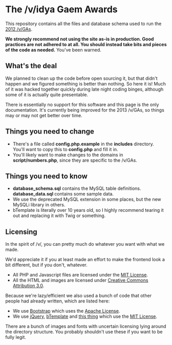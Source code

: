 # The /v/idya Gaem Awards

This repository contains all the files and database schema used to run the [2012 /v/GAs](http://2012.vidyagaemawards.com).

**We strongly recommend not using the site as-is in production. Good practices are not adhered to at all. You should instead take bits and pieces of the code as needed.** You've been warned.

## What's the deal

We planned to clean up the code before open sourcing it, but that didn't happen and we figured something is better than nothing. So here it is! Much of it was hacked together quickly during late night coding binges, although some of it is actually quite presentable.

There is essentially no support for this software and this page is the only documentation. It's currently being improved for the 2013 /v/GAs, so things may or may not get better over time.

## Things you need to change

 * There's a file called **config.php.example** in the **includes** directory. You'll want to copy this to **config.php** and fill it in.
 * You'll likely want to make changes to the domains in **script/numbers.php**, since they are specific to the /v/GAs.

## Things you need to know

 * **database_schema.sql** contains the MySQL table definitions. **database_data.sql** contains some sample data.
 * We use the deprecated MySQL extension in some places, but the new MySQLi library in others.
 * bTemplate is literally over 10 years old, so I highly recommend tearing it out and replacing it with Twig or something.

## Licensing

In the spirit of /v/, you can pretty much do whatever you want with what we made.

We'd appreciate it if you at least made an effort to make the frontend look a bit different, but if you don't, whatever.

 * All PHP and Javascript files are licensed under the [MIT License](http://opensource.org/licenses/MIT).
 * All the HTML and images are licensed under [Creative Commons Attribution 3.0](http://creativecommons.org/licenses/by/3.0/deed.en_GB).

Because we're lazy/efficient we also used a bunch of code that other people had already written, which are listed here:

 * We use [Bootstrap](http://getbootstrap.com/) which uses the [Apache License](https://github.com/twbs/bootstrap/blob/master/LICENSE).
 * We use [jQuery](https://jquery.org/), [bTemplate](http://www.massassi.com/bTemplate/) and [this thing](http://forums.steampowered.com/forums/showthread.php?t=1430511) which use the [MIT License](http://opensource.org/licenses/MIT).

There are a bunch of images and fonts with uncertain licensing lying around the directory structure. You probably shouldn't use these if you want to be fully legit.
